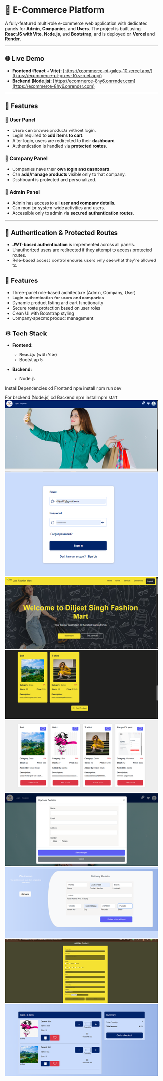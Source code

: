 # 🛒 E-Commerce Platform

A fully-featured multi-role e-commerce web application with dedicated panels for **Admin**, **Companies**, and **Users**. The project is built using **ReactJS with Vite**, **Node.js**, and **Bootstrap**, and is deployed on **Vercel** and **Render**.

---

## 🌐 Live Demo

- **Frontend (React + Vite):** [https://ecommerce-pi-gules-10.vercel.app/](https://ecommerce-pi-gules-10.vercel.app/)
- **Backend (Node.js):** [https://ecommerce-8hy6.onrender.com](https://ecommerce-8hy6.onrender.com)

---

## 🧩 Features

### 👤 User Panel
- Users can browse products without login.
- Login required to **add items to cart**.
- After login, users are redirected to their **dashboard**.
- Authentication is handled via **protected routes**.

### 🏢 Company Panel
- Companies have their **own login and dashboard**.
- Can **add/manage products** visible only to that company.
- Dashboard is protected and personalized.

### 🔐 Admin Panel
- Admin has access to all **user and company details**.
- Can monitor system-wide activities and users.
- Accessible only to admin via **secured authentication routes**.

---

## 🔐 Authentication & Protected Routes

- **JWT-based authentication** is implemented across all panels.
- Unauthorized users are redirected if they attempt to access protected routes.
- Role-based access control ensures users only see what they're allowed to.

## 🚀 Features

- Three-panel role-based architecture (Admin, Company, User)
- Login authentication for users and companies
- Dynamic product listing and cart functionality
- Secure route protection based on user roles
- Clean UI with Bootstrap styling
- Company-specific product management

## ⚙️ Tech Stack

- **Frontend:**
  - React.js (with Vite)
  - Bootstrap 5

- **Backend:**
  - Node.js

Install Dependencies
cd Frontend
npm install
npm run dev

For backend (Node.js)
cd Backend
npm install
npm start
![Homepage Screenshot](screenshots/Home.png)
![Homepage Screenshot](screenshots/Signin.png)
![Homepage Screenshot](screenshots/Companyhome.png)
![Homepage Screenshot](screenshots/Companyproducts.png)
![Homepage Screenshot](screenshots/Forusershome.png)
![Homepage Screenshot](screenshots/Updateprofile.png)
![Homepage Screenshot](screenshots/Addaddress.png)
![Homepage Screenshot](screenshots/Addproduct.png)
![Homepage Screenshot](screenshots/Addtocart.png)

